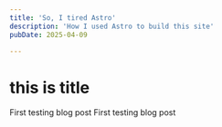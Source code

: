 ```yaml
---
title: 'So, I tired Astro'
description: 'How I used Astro to build this site'
pubDate: 2025-04-09

---
```


# this is title

First testing blog post
First testing blog post